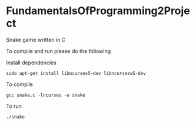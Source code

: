# FundamentalsOfProgramming2Project
Snake game written in C

To compile and run please do the following

 Install dependencies 
 ```
 sudo apt-get install libncurses5-dev libncursesw5-dev
```
 To compile
 ```
 gcc snake.c -lncurses -o snake
```
 To run
 ```
 ./snake

```
